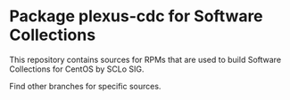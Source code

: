 # Package plexus-cdc for Software Collections

This repository contains sources for RPMs that are used
to build Software Collections for CentOS by SCLo SIG.

Find other branches for specific sources.
